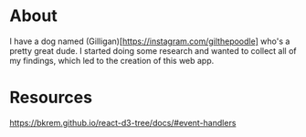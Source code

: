 # About

I have a dog named (Gilligan)[https://instagram.com/gilthepoodle] who's a pretty great dude. I started doing some research and wanted to collect all of my findings, which led to the creation of this web app.

# Resources

https://bkrem.github.io/react-d3-tree/docs/#event-handlers
